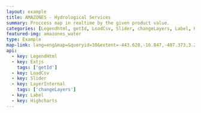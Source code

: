 ```yaml
---
layout: example
title: AMAZONES - Hydrological Services
summary: Proccess map in realtime by the given product value.
categories: [Legendhtml, getId, LoadCsv, Slider, changeLayers, Label, Highcharts]
featured-img: amazones_water
type: Example
map-link: lang=eng&map=&queryid=30&extent=-443.628,-16.847,-407.373,3.294&tools=helpintro,layerchooser,zoomextent,customzoom,getfeature,hovershowlegend&options=scale,startopened,hidestylechooser,enablequeries,capabilities&visiblelayers=-1
api: 
  - key: LegendHtml
  - key: Extjs
    tags: ['getId']
  - key: LoadCsv
  - key: Slider
  - key: LayerInternal
    tags: ['changeLayers']
  - key: Label
  - key: Highcharts
---
```


